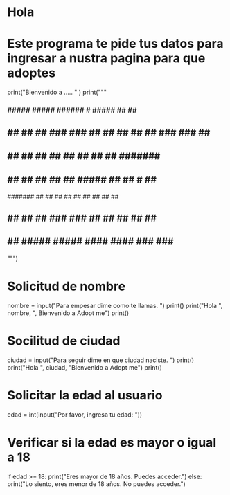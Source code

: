 # Hola 
# Este programa te pide tus datos para ingresar a nustra pagina para que adoptes 

print("Bienvenido a ..... " )
print("""
 
  ###    #####     #####   ######   # #####           ##   ##  #######
 ## ##    ## ##   ### ###   ##  ##  ## ## ##          ### ###   ##   #
##   ##   ##  ##  ##   ##   ##  ##     ##             #######   ##
##   ##   ##  ##  ##   ##   #####      ##             ## # ##   ####
#######   ##  ##  ##   ##   ##         ##             ##   ##   ##
##   ##   ## ##   ### ###   ##         ##             ##   ##   ##   #
##   ##  #####     #####   ####       ####            ### ###  #######

 """)


# Solicitud de nombre 
nombre = input("Para empesar dime como te llamas.        ")
print()
print("Hola ", nombre, ", Bienvenido a Adopt me")
print()

# Socilitud de ciudad
ciudad = input("Para seguir dime en que ciudad naciste.       ")
print()
print("Hola ", ciudad, "Bienvenido a Adopt me")
print()

# Solicitar la edad al usuario
edad = int(input("Por favor, ingresa tu edad: "))

# Verificar si la edad es mayor o igual a 18
if edad >= 18:
    print("Eres mayor de 18 años. Puedes acceder.")
else:
    print("Lo siento, eres menor de 18 años. No puedes acceder.")
    

